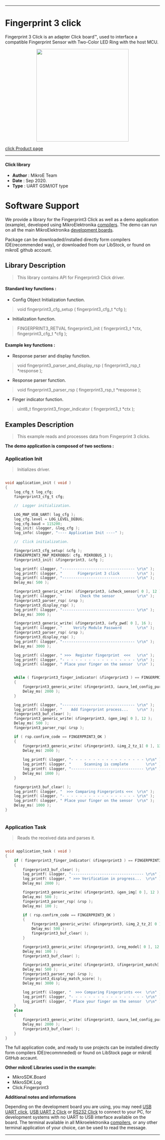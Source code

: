 
---
# Fingerprint 3 click

Fingerprint 3 Click is an adapter Click board™, used to interface a compatible Fingerprint Sensor with Two-Color LED Ring with the host MCU.

<p align="center">
  <img src="@{CLICK_IMAGE_LINK}" height=300px>
</p>

[click Product page](https://www.mikroe.com/fingerprint-3-click)

---


#### Click library 

- **Author**        : MikroE Team
- **Date**          : Sep 2020.
- **Type**          : UART GSM/IOT type


# Software Support

We provide a library for the Fingerprint3 Click 
as well as a demo application (example), developed using MikroElektronika 
[compilers](http://shop.mikroe.com/compilers). 
The demo can run on all the main MikroElektronika [development boards](http://shop.mikroe.com/development-boards).

Package can be downloaded/installed directly form compilers IDE(recommended way), or downloaded from our LibStock, or found on mikroE github account. 

## Library Description

> This library contains API for Fingerprint3 Click driver.

#### Standard key functions :

- Config Object Initialization function.
> void fingerprint3_cfg_setup ( fingerprint3_cfg_t *cfg ); 
 
- Initialization function.
> FINGERPRINT3_RETVAL fingerprint3_init ( fingerprint3_t *ctx, fingerprint3_cfg_t *cfg );

#### Example key functions :

- Response parser and display function.
> void fingerprint3_parser_and_display_rsp ( fingerprint3_rsp_t *response );
 
- Response parser function.
> void fingerprint3_parser_rsp ( fingerprint3_rsp_t *response );

- Finger indicator function.
> uint8_t fingerprint3_finger_indicator ( fingerprint3_t *ctx );

## Examples Description

> This example reads and processes data from Fingerprint 3 clicks.

**The demo application is composed of two sections :**

### Application Init 

> Initializes driver.

```c

void application_init ( void )
{
    log_cfg_t log_cfg;
    fingerprint3_cfg_t cfg;

    //  Logger initialization.

    LOG_MAP_USB_UART( log_cfg );
    log_cfg.level = LOG_LEVEL_DEBUG;
    log_cfg.baud = 115200;
    log_init( &logger, &log_cfg );
    log_info( &logger, "---- Application Init ----" );

    //  Click initialization.

    fingerprint3_cfg_setup( &cfg );
    FINGERPRINT3_MAP_MIKROBUS( cfg, MIKROBUS_1 );
    fingerprint3_init( &fingerprint3, &cfg );

    log_printf( &logger, "--------------------------------- \r\n" );
    log_printf( &logger, "       Fingerprint 3 click        \r\n" );
    log_printf( &logger, "--------------------------------- \r\n" );
    Delay_ms( 500 );

    fingerprint3_generic_write( &fingerprint3, &check_sensor[ 0 ], 12 );
    log_printf( &logger, "        Check the sensor          \r\n" );
    fingerprint3_parser_rsp( &rsp );
    fingerprint3_display_rsp( );
    log_printf( &logger, "--------------------------------- \r\n" );
    Delay_ms( 3000 );

    fingerprint3_generic_write( &fingerprint3, &vfy_pwd[ 0 ], 16 );
    log_printf( &logger, "     Verify Module Password       \r\n" );
    fingerprint3_parser_rsp( &rsp );
    fingerprint3_display_rsp( );
    log_printf( &logger, "--------------------------------- \r\n" );
    Delay_ms( 3000 );

    log_printf( &logger, " >>>  Register fingerprint  <<<   \r\n" );
    log_printf( &logger, "- - - - - - - - - - - - - - - - - \r\n" );
    log_printf( &logger, " Place your finger on the sensor  \r\n" );


    while ( fingerprint3_finger_indicator( &fingerprint3 ) == FINGERPRINT3_DETECT_NO_FINGER )
    {
        fingerprint3_generic_write( &fingerprint3, &aura_led_config_purple[ 0 ], 16 );
        Delay_ms( 2000 );
    }

    log_printf( &logger, "--------------------------------- \r\n" );
    log_printf( &logger, "    Add fingerprint process...    \r\n" );
    fingerprint3_buf_clear( );
    fingerprint3_generic_write( &fingerprint3, &gen_img[ 0 ], 12 );
    Delay_ms( 500 );
    fingerprint3_parser_rsp( &rsp );

    if ( rsp.confirm_code == FINGERPRINT3_OK )
    {
        fingerprint3_generic_write( &fingerprint3, &img_2_tz_1[ 0 ], 13 );
        Delay_ms( 2000 );
        
        log_printf( &logger, "- - - - - - - - - - - - - - - - - \r\n" );
        log_printf( &logger, "      Scanning is complete        \r\n" );
        log_printf( &logger, "--------------------------------- \r\n" );
        Delay_ms( 1000 );
    }

    fingerprint3_buf_clear( );
    log_printf( &logger, "  >>> Comparing Fingerprints <<<  \r\n" );
    log_printf( &logger, "- - - - - - - - - - - - - - - - - \r\n" );
    log_printf( &logger, " Place your finger on the sensor  \r\n" );
    Delay_ms( 1000 );
}
  
```

### Application Task

> Reads the received data and parses it.

```c

void application_task ( void )
{
    if ( fingerprint3_finger_indicator( &fingerprint3 ) == FINGERPRINT3_DETECT_FINGER )
    {
        fingerprint3_buf_clear( );
        log_printf( &logger, "--------------------------------- \r\n" );
        log_printf( &logger, " >>> Verification in progress...  \r\n" );
        Delay_ms( 2000 );

        fingerprint3_generic_write( &fingerprint3, &gen_img[ 0 ], 12 );
        Delay_ms( 500 );
        fingerprint3_parser_rsp( &rsp );
        Delay_ms( 100 );

        if ( rsp.confirm_code == FINGERPRINT3_OK )
        {
            fingerprint3_generic_write( &fingerprint3, &img_2_tz_2[ 0 ], 13 );
            Delay_ms( 500 );
            fingerprint3_buf_clear( );
        }

        fingerprint3_generic_write( &fingerprint3, &reg_model[ 0 ], 12 );
        Delay_ms( 100 );
        fingerprint3_buf_clear( );

        fingerprint3_generic_write( &fingerprint3, &fingerprint_match[ 0 ], 12 );
        Delay_ms( 500 );
        fingerprint3_parser_rsp( &rsp );
        fingerprint3_display_match_score( );
        Delay_ms( 3000 );

        log_printf( &logger, "  >>> Comparing Fingerprints <<<  \r\n" );
        log_printf( &logger, "- - - - - - - - - - - - - - - - - \r\n" );
        log_printf( &logger, " Place your finger on the sensor  \r\n" );
    }
    else
    {
        fingerprint3_generic_write( &fingerprint3, &aura_led_config_purple[ 0 ], 16 );
        Delay_ms( 2000 );
        fingerprint3_buf_clear( );
    }
} 

```


The full application code, and ready to use projects can be  installed directly form compilers IDE(recommneded) or found on LibStock page or mikroE GitHub accaunt.

**Other mikroE Libraries used in the example:** 

- MikroSDK.Board
- MikroSDK.Log
- Click.Fingerprint3

**Additional notes and informations**

Depending on the development board you are using, you may need 
[USB UART click](http://shop.mikroe.com/usb-uart-click), 
[USB UART 2 Click](http://shop.mikroe.com/usb-uart-2-click) or 
[RS232 Click](http://shop.mikroe.com/rs232-click) to connect to your PC, for 
development systems with no UART to USB interface available on the board. The 
terminal available in all Mikroelektronika 
[compilers](http://shop.mikroe.com/compilers), or any other terminal application 
of your choice, can be used to read the message.



---
